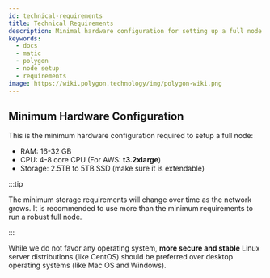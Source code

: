 ```yaml
---
id: technical-requirements
title: Technical Requirements
description: Minimal hardware configuration for setting up a full node
keywords:
  - docs
  - matic
  - polygon
  - node setup
  - requirements
image: https://wiki.polygon.technology/img/polygon-wiki.png
---
```


## Minimum Hardware Configuration

This is the minimum hardware configuration required to setup a full node:

- RAM: 16-32 GB
- CPU: 4-8 core CPU (For AWS: **t3.2xlarge**)
- Storage: 2.5TB to 5TB SSD (make sure it is extendable)

:::tip

The minimum storage requirements will change over time as the network grows. It is recommended to use more than the minimum requirements to run a robust full node.

:::

While we do not favor any operating system, **more secure and stable** Linux server distributions (like CentOS) should be preferred over desktop operating systems (like Mac OS and Windows).
